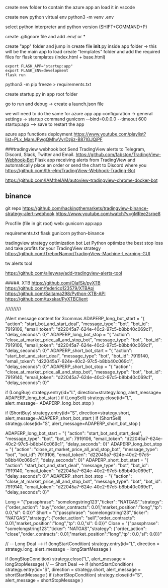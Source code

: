 create new folder to contain the azure app an load it in vscode

create new python virtual env
 python3 -m venv .env

select python interpreter and python version (SHIFT+COMMAND+P)

create .gitignore file and add .env/ or * 

create "app" folder and jump in
create file __init__.py inside app folder -> this will be the main app to load
create "templates" folder and add the required files for flask templates (index.html + base.html)

```  test the app
export FLASK_APP="startup:app"
export FLASK_ENV=development
flask run
```
python3 -m pip freeze > requirements.txt

create startup.py in app root folder

go to run and debug -> create a launch.json file

we will need to do the same for azure app 
app configuration -> general settings -> startup command
gunicorn --bind=0.0.0.0 --timeout 600  startup:app --> save to restart the app


azure app functions deployment
https://www.youtube.com/playlist?list=PLx_MamJPwgQMhvVvrDzjjz-B87IGJQiPF


###tradingview webhook bot
Send TradingView alerts to Telegram, Discord, Slack, Twitter and Email.
https://github.com/fabston/TradingView-Webhook-Bot
Flask app receiving alerts from TradingView and automatically place an order or send the chart to Discord where you
https://github.com/lth-elm/TradingView-Webhook-Trading-Bot


https://github.com/IAMtheIAM/autoview-tradingview-chrome-docker-bot


## binance

git repo
https://github.com/hackingthemarkets/tradingview-binance-strategy-alert-webhook
https://www.youtube.com/watch?v=gMRee2srpe8


Procfile  (file in git root)
web: gunicorn app:app

requirements.txt
flask
gunicorn
python-binance


tradingview strategy optimization bot
Let Python optimize the best stop loss and take profits for your TradingView strategy
https://github.com/TreborNamor/TradingView-Machine-Learning-GUI


tw alerts tool

https://github.com/alleyway/add-tradingview-alerts-tool

#####. XTB
https://github.com/OlafSk/pyXTB
https://github.com/federico123579/XTBApi
https://github.com/Saitama298/Python-XTB-API
https://github.com/tuxskar/PyXTBClient

//////////

/Alert message content for 3commas
ADAPERP_long_bot_start      = "{  \"action\": \"start_bot_and_start_deal\",  \"message_type\": \"bot\",  \"bot_id\": 7919106,  \"email_token\": \"d22045a7-624e-40c2-97c5-b8bb40c069c1\",  \"delay_seconds\": 0}"
ADAPERP_long_bot_stop       = "{  \"action\": \"close_at_market_price_all_and_stop_bot\",  \"message_type\": \"bot\",  \"bot_id\": 7919106,  \"email_token\": \"d22045a7-624e-40c2-97c5-b8bb40c069c1\",  \"delay_seconds\": 0}"
ADAPERP_short_bot_start     = "{  \"action\": \"start_bot_and_start_deal\",  \"message_type\": \"bot\",  \"bot_id\": 7919140,  \"email_token\": \"d22045a7-624e-40c2-97c5-b8bb40c069c1\",  \"delay_seconds\": 0}"
ADAPERP_short_bot_stop      = "{  \"action\": \"close_at_market_price_all_and_stop_bot\",  \"message_type\": \"bot\",  \"bot_id\": 7919140,  \"email_token\": \"d22045a7-624e-40c2-97c5-b8bb40c069c1\",  \"delay_seconds\": 0}"

if (LongBuy)
    strategy.entry(id="L", 
     direction=strategy.long,
     alert_message= ADAPERP_long_bot_start
     )
if (LongSell)
    strategy.close(id="L",
     alert_message= ADAPERP_long_bot_stop
     )

if (ShortBuy)
    strategy.entry(id="S",
     direction=strategy.short,
     alert_message=ADAPERP_short_bot_start
     )
if (ShortSell)
    strategy.close(id="S",
     alert_message=ADAPERP_short_bot_stop
     )


ADAPERP_long_bot_start      = "{  \"action\": \"start_bot_and_start_deal\",  \"message_type\": \"bot\",  \"bot_id\": 7919106,  \"email_token\": \"d22045a7-624e-40c2-97c5-b8bb40c069c1\",  \"delay_seconds\": 0}"
ADAPERP_long_bot_stop       = "{  \"action\": \"close_at_market_price_all_and_stop_bot\",  \"message_type\": \"bot\",  \"bot_id\": 7919106,  \"email_token\": \"d22045a7-624e-40c2-97c5-b8bb40c069c1\",  \"delay_seconds\": 0}"
ADAPERP_short_bot_start     = "{  \"action\": \"start_bot_and_start_deal\",  \"message_type\": \"bot\",  \"bot_id\": 7919140,  \"email_token\": \"d22045a7-624e-40c2-97c5-b8bb40c069c1\",  \"delay_seconds\": 0}"
ADAPERP_short_bot_stop      = "{  \"action\": \"close_at_market_price_all_and_stop_bot\",  \"message_type\": \"bot\",  \"bot_id\": 7919140,  \"email_token\": \"d22045a7-624e-40c2-97c5-b8bb40c069c1\",  \"delay_seconds\": 0}"

Long = "{\"passphrase\": \"somelongstring123\",\"ticker\": \"NATGAS\",\"strategy\": {\"order_action\": \"buy\",\"order_contracts\": 0.01,\"market_position\":\"long\",\"tp\": 0.0,\"sl\": 0.0}}"
Short = "{\"passphrase\": \"somelongstring123\",\"ticker\": \"NATGAS\",\"strategy\": {\"order_action\": \"sell\",\"order_contracts\": 0.01,\"market_position\":\"long\",\"tp\": 0.0,\"sl\": 0.0}}"
Close = "{\"passphrase\": \"somelongstring123\",\"ticker\": \"NATGAS\",\"strategy\": {\"order_action\": \"close\",\"order_contracts\": 0.01,\"market_position\":\"long\",\"tp\": 0.0,\"sl\": 0.0}}"

// -- Long Deal -->
if (longStartCondition)
    strategy.entry(id="L", direction = strategy.long, alert_message = longStartMessage )

if (longStopCondition)
    strategy.close("L", alert_message = longStopMessage)
// -- Short Deal -->
if (shortStartCondition)
    strategy.entry(id="S", direction = strategy.short, alert_message = shortStartMessage )
if (shortStopCondition)
    strategy.close(id="S", alert_message = shortStopMessage )
